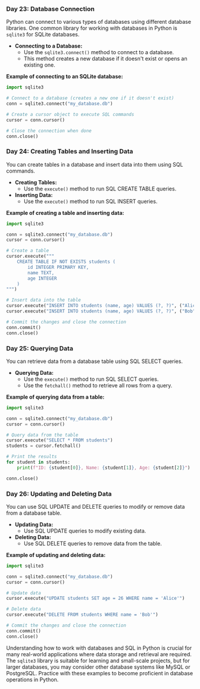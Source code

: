 ### **Day 23: Database Connection**
Python can connect to various types of databases using different database libraries. One common library for working with databases in Python is `sqlite3` for SQLite databases.

- **Connecting to a Database:**
  - Use the `sqlite3.connect()` method to connect to a database.
  - This method creates a new database if it doesn't exist or opens an existing one.

**Example of connecting to an SQLite database:**
```python
import sqlite3

# Connect to a database (creates a new one if it doesn't exist)
conn = sqlite3.connect("my_database.db")

# Create a cursor object to execute SQL commands
cursor = conn.cursor()

# Close the connection when done
conn.close()
```

### **Day 24: Creating Tables and Inserting Data**
You can create tables in a database and insert data into them using SQL commands.

- **Creating Tables:**
  - Use the `execute()` method to run SQL CREATE TABLE queries.
- **Inserting Data:**
  - Use the `execute()` method to run SQL INSERT queries.

**Example of creating a table and inserting data:**
```python
import sqlite3

conn = sqlite3.connect("my_database.db")
cursor = conn.cursor()

# Create a table
cursor.execute("""
    CREATE TABLE IF NOT EXISTS students (
        id INTEGER PRIMARY KEY,
        name TEXT,
        age INTEGER
    )
""")

# Insert data into the table
cursor.execute("INSERT INTO students (name, age) VALUES (?, ?)", ("Alice", 25))
cursor.execute("INSERT INTO students (name, age) VALUES (?, ?)", ("Bob", 30))

# Commit the changes and close the connection
conn.commit()
conn.close()
```

### **Day 25: Querying Data**
You can retrieve data from a database table using SQL SELECT queries.

- **Querying Data:**
  - Use the `execute()` method to run SQL SELECT queries.
  - Use the `fetchall()` method to retrieve all rows from a query.

**Example of querying data from a table:**
```python
import sqlite3

conn = sqlite3.connect("my_database.db")
cursor = conn.cursor()

# Query data from the table
cursor.execute("SELECT * FROM students")
students = cursor.fetchall()

# Print the results
for student in students:
    print(f"ID: {student[0]}, Name: {student[1]}, Age: {student[2]}")

conn.close()
```

### **Day 26: Updating and Deleting Data**
You can use SQL UPDATE and DELETE queries to modify or remove data from a database table.

- **Updating Data:**
  - Use SQL UPDATE queries to modify existing data.
- **Deleting Data:**
  - Use SQL DELETE queries to remove data from the table.

**Example of updating and deleting data:**
```python
import sqlite3

conn = sqlite3.connect("my_database.db")
cursor = conn.cursor()

# Update data
cursor.execute("UPDATE students SET age = 26 WHERE name = 'Alice'")

# Delete data
cursor.execute("DELETE FROM students WHERE name = 'Bob'")

# Commit the changes and close the connection
conn.commit()
conn.close()
```

Understanding how to work with databases and SQL in Python is crucial for many real-world applications where data storage and retrieval are required. The `sqlite3` library is suitable for learning and small-scale projects, but for larger databases, you may consider other database systems like MySQL or PostgreSQL. Practice with these examples to become proficient in database operations in Python.